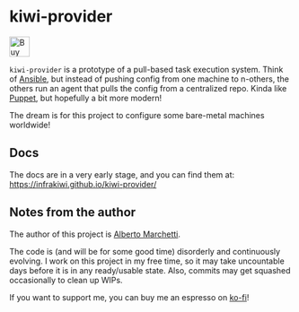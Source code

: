 # kiwi-provider

<a href='https://ko-fi.com/I2I0RJM9L' target='_blank'><img height='36' style='border:0px;height:36px;' src='https://storage.ko-fi.com/cdn/kofi3.png?v=3' border='0' alt='Buy Me a Coffee at ko-fi.com' /></a>

`kiwi-provider` is a prototype of a pull-based task execution system. Think of [Ansible](https://www.ansible.com/), but
instead of pushing config from one machine to n-others, the others run an agent that pulls the config from a centralized
repo. Kinda like [Puppet](https://www.puppet.com/), but hopefully a bit more modern!

The dream is for this project to configure some bare-metal machines worldwide!

## Docs

The docs are in a very early stage, and you can find them at: https://infrakiwi.github.io/kiwi-provider/

## Notes from the author

The author of this project is [Alberto Marchetti](https://www.linkedin.com/in/albertomarchetti/).

The code is (and will be for some good time) disorderly and continuously evolving.
I work on this project in my free time, so it may take uncountable days before it is in any ready/usable state.
Also, commits may get squashed occasionally to clean up WIPs.

If you want to support me, you can buy me an espresso on [ko-fi](https://ko-fi.com/cmaster11)!
